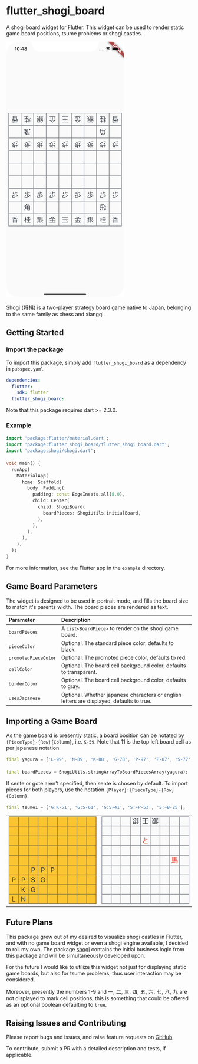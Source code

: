 # flutter_shogi_board

A shogi board widget for Flutter. This widget can be used to render static game board positions, tsume problems or shogi castles.

![](images/01.png)

Shogi (将棋) is a two-player strategy board game native to Japan, belonging to the same family as chess and xiangqi. 

## Getting Started

### Import the package

To import this package, simply add `flutter_shogi_board` as a dependency in `pubspec.yaml`

```yaml
dependencies:
  flutter:
    sdk: flutter
  flutter_shogi_board:
```

Note that this package requires dart >= 2.3.0.

### Example

```dart
import 'package:flutter/material.dart';
import 'package:flutter_shogi_board/flutter_shogi_board.dart';
import 'package:shogi/shogi.dart';

void main() {
  runApp(
    MaterialApp(
      home: Scaffold(
        body: Padding(
          padding: const EdgeInsets.all(8.0),
          child: Center(
            child: ShogiBoard(
              boardPieces: ShogiUtils.initialBoard,
            ),
          ),
        ),
      ),
    ),
  );
}
```

For more information, see the Flutter app in the `example` directory.

## Game Board Parameters

The widget is designed to be used in portrait mode, and fills the board size to match it's parents width. The board pieces are rendered as text.

| Parameter            | Description                                                                               |
|:---------------------|:------------------------------------------------------------------------------------------|
| `boardPieces`        | A `List<BoardPiece>` to render on the shogi game board.                                   |
| `pieceColor`         | Optional. The standard piece color, defaults to black.                                    |
| `promotedPieceColor` | Optional. The promoted piece color, defaults to red.                                      |
| `cellColor`          | Optional. The board cell background color, defaults to transparent.                       |
| `borderColor`        | Optional. The board cell background color, defaults to gray.                              |
| `usesJapanese`       | Optional. Whether japanese characters or english letters are displayed, defaults to true. |

## Importing a Game Board

As the game board is presently static, a board position can be notated by `{PieceType}-{Row}{Column}`, i.e. `K-59`. Note that 11 is the top left board cell as per japanese notation.

```dart
final yagura = ['L-99', 'N-89', 'K-88', 'G-78', 'P-97', 'P-87', 'S-77', 'G-67', 'P-76', 'P-66', 'P-56'];

final boardPieces = ShogiUtils.stringArrayToBoardPiecesArray(yagura);
```

If sente or gote aren't specified, then sente is chosen by default. To import pieces for both players, use the notation `{Player}:{PieceType}-{Row}{Column}`.

```dart
final tsume1 = ['G:K-51', 'G:S-61', 'G:S-41', 'S:+P-53', 'S:+B-25'];
```

|                    |                    |
|:-------------------|:-------------------|
| ![](images/02.png) | ![](images/03.png) |


## Future Plans

This package grew out of my desired to visualize shogi castles in Flutter, and with no game board widget or even a shogi engine available, I decided to roll my own. The package [shogi](https://github.com/defuncart/shogi) contains the initial business logic from this package and will be simultaneously developed upon.

For the future I would like to utilize this widget not just for displaying static game boards, but also for tsume problems, thus user interaction may be considered. 

Moreover, presently the numbers 1-9 and 一, 二, 三, 四, 五, 六, 七, 八, 九 are not displayed to mark cell positions, this is something that could be offered as an optional boolean defaulting to `true`.

## Raising Issues and Contributing

Please report bugs and issues, and raise feature requests on [GitHub](https://github.com/defuncart/flutter_shogi_board/issues).

To contribute, submit a PR with a detailed description and tests, if applicable.
